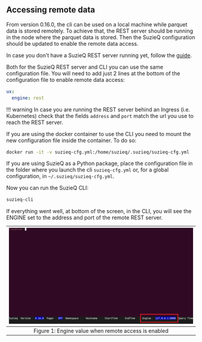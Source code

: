## Accessing remote data

From version 0.16.0, the cli can be used on a local machine while parquet data is stored remotely. To achieve that, the REST server should be running in the node where the parquet data is stored. Then the SuzieQ configuration should be updated to enable the remote data access.

In case you don't have a SuzieQ REST server running yet, follow the [guide](./rest-server.md).

Both for the SuzieQ REST server and CLI you can use the same configuration file. You will need to add just 2 lines at the bottom of the configuration file to enable remote data access:

```yaml
ux:
  engine: rest
```

!!! warning
    In case you are running the REST server behind an Ingress (i.e. Kubernetes) check that the fields `address` and `port` match the url you use to reach the REST server.

If you are using the docker container to use the CLI you need to mount the new configuration file inside the container. To do so:
```bash
docker run -it -v suzieq-cfg.yml:/home/suzieq/.suzieq/suzieq-cfg.yml
```

If you are using SuzieQ as a Python package, place the configuration file in the folder where you launch the cli  `suzieq-cfg.yml` or, for a global configuration, in `~/.suzieq/suzieq-cfg.yml`.

Now you can run the SuzieQ CLI:
```bash
suzieq-cli
```

If everything went well, at bottom of the screen, in the CLI, you will see the ENGINE set to the address and port of the remote REST server.

|![](images/suzieq-remote-access.png)
|:--:|
| Figure 1: Engine value when remote access is enabled  |
